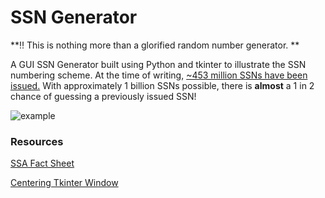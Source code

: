 # SSN Generator

**:bangbang: This is nothing more than a glorified random number generator. **

A GUI SSN Generator built using Python and tkinter to illustrate the SSN numbering scheme. At the time of writing, [~453 million SSNs have been issued.](https://www.ssa.gov/history/hfaq.html) With approximately 1 billion SSNs possible, there is **almost** a 1 in 2 chance of guessing a previously issued SSN!

![example](https://raw.githubusercontent.com/jagrajs/ssn/master/example.gif)


### Resources

[SSA Fact Sheet](https://www.ssa.gov/kc/SSAFactSheet--IssuingSSNs.pdf)

[Centering Tkinter Window](https://stackoverflow.com/questions/14910858/how-to-specify-where-a-tkinter-window-opens/14912644#14912644)

